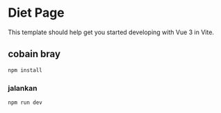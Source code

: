 # Diet Page

This template should help get you started developing with Vue 3 in Vite.

## cobain bray

```sh
npm install
```

### jalankan

```sh
npm run dev
```
